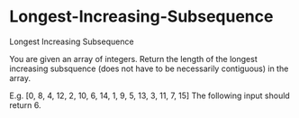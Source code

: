 # Longest-Increasing-Subsequence
Longest Increasing Subsequence

You are given an array of integers. Return the length of the longest increasing subsquence (does not have to be necessarily contiguous) in the array.

E.g. [0, 8, 4, 12, 2, 10, 6, 14, 1, 9, 5, 13, 3, 11, 7, 15]
The following input should return 6.
